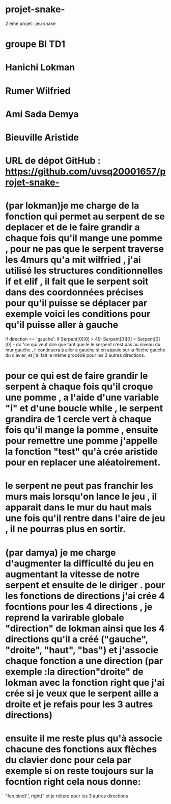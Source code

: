 # projet-snake-
2 eme projet : jeu snake 

# groupe BI TD1
# Hanichi Lokman 
# Rumer Wilfried 
# Ami Sada Demya 

# Bieuville Aristide 
# URL de dépot GitHub : https://github.com/uvsq20001657/projet-snake-
# (par lokman)je me charge de la fonction qui permet au serpent de se deplacer et de le faire grandir a chaque fois qu'il mange une pomme , pour ne pas que le serpent traverse les 4murs qu'a mit wilfried , j'ai utilisé les structures conditionnelles if et elif , il fait que le serpent soit dans des coordonnées précises pour qu'il puisse se déplacer par exemple voici les conditions pour qu'il puisse aller à gauche 

if direction  == 'gauche':
        if Serpent[0][0] > 49:
             Serpent[0][0]  = Serpent[0][0] - dx
"ce qui veut dire que tant que le le serpent n'est pas au niveau du mur gauche , il continuera à aller à gauche si on appuie sur la flèche gauche du clavier, et j'ai fait le même procédé pour les 3 autres directions.

# pour ce qui est de faire grandir le serpent à chaque fois qu'il croque une pomme , a l'aide d'une variable "i" et d'une boucle while , le serpent grandira de 1 cercle vert à chaque fois qu'il mange la pomme , ensuite pour remettre une pomme j'appelle la fonction "test" qu'à crée aristide pour en replacer une aléatoirement.
# le serpent ne peut pas franchir les murs mais lorsqu'on lance le jeu , il apparait dans le mur du haut mais une fois qu'il rentre dans l'aire de jeu , il ne pourras plus en sortir.
# (par damya) je me charge d'augmenter la difficulté du jeu en augmentant la vitesse de notre serpent et ensuite de le diriger                      .                            pour les fonctions de directions j'ai crée 4 focntions pour les 4 directions , je reprend la varirable globale "direction" de lokman ainsi que les 4 directions qu'il a créé ("gauche", "droite", "haut", "bas") et j'associe chaque fonction  a une direction (par exemple :la direction"droite" de lokman avec la fonction right que j'ai crée si je veux que le serpent aille a droite et je refais pour les 3 autres directions) 
# ensuite il me reste plus qu'à associe chacune des fonctions aux flèches du clavier donc pour cela par exemple si on reste toujours sur la focntion right cela nous donne:
"fen.bind('<Right>', right)"       et je réitere pour les 3 autres directions
        
       


